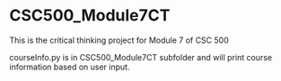 # CSC500_Module7CT
This is the critical thinking project for Module 7 of CSC 500

courseInfo.py is in CSC500_Module7CT subfolder and will print course information based on user input.
